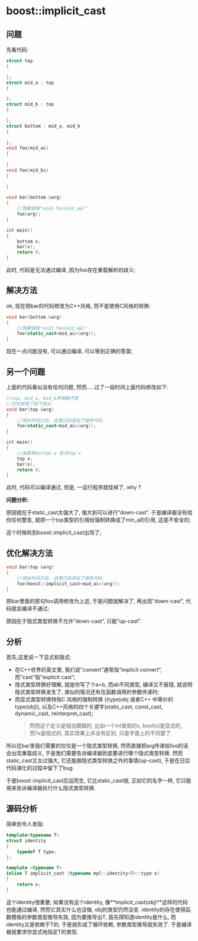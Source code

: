 # boost::implicit_cast
## 问题
先看代码:

```c++
struct top 
{

};
struct mid_a : top 
{

};
struct mid_b : top 
{

};
struct bottom : mid_a, mid_b 
{
	
};
void foo(mid_a&) 
{
	
}
void foo(mid_b&) 
{
	
}

void bar(bottom &arg) 
{    
    //想要调用"void foo(mid_a&)"
	foo(arg); 
}

int main() 
{    
	bottom x;    
	bar(x);    
	return 0;
}
```

此时, 代码是无法通过编译, 因为foo存在重载解析的歧义;

## 解决方法
ok, 现在把bar的代码修改为C++风格, 而不是使用C风格的转换:

```c++
void bar(bottom &arg) 
{    
    //想要调用"void foo(mid_a&)"
    foo(static_cast<mid_a&>(arg)); 
}
```

现在一点问题没有, 可以通过编译, 可以等到正确的答案;

## 另一个问题
上面的代码看似没有任何问题, 然而.....过了一段时间上面代码修改如下:

```c++
//top, mid_a, mid_b声明都不变
//仅仅修改了如下部分
void bar(top &arg)
{
    //很长时间之后, 这里已经添加了很多代码.
    foo(static_cast<mid_a&>(arg));
}

int main() 
{
    //由原来bottom x 变为top x
    top x;
    bar(x);
    return 0;
}
```

此时, 代码可以编译通过, 但是, 一运行程序就挂掉了, why ?

**问题分析:**

原因就在于static_cast太强大了, 强大到可以进行”down-cast”. 于是编译器没有给你任何警告, 就把一个top类型的引用给强制转换成了min_a的引用, 这是不安全的; 

这个时候轮到boost::implicit_cast出场了;

## 优化解决方法

```c++
void bar(top &arg)
{
    //很长时间之后, 这里已经添加了很多代码.
    foo(boost::implicit_cast<mid_a&>(arg));
}
```
把bar里面的那句foo调用修改为上述, 于是问题就解决了, 再出现"down-cast", 代码就会编译不通过; 

原因在于隐式类型转换不允许”down-cast”, 只能”up-cast”.


## 分析

首先,这里说一下显式和隐式: 

* 在C++世界的英文里, 我们说”convert”通常指”implicit convert”, 而”cast”指”explicit cast”; 
* 隐式类型转换好理解, 就是你写了个a=b, 而ab不同类型, 编译又不报错, 就说明隐式类型转换发生了, 类似的情况还有在函数调用的参数传递时; 
* 而显式类型转换特指C 风格的强制转换 ((type)obj 或者C++ 中等价的 type(obj)), 以及C++风格的四个关键字(static_cast, const_cast, dynamic_cast, reinterpret_cast); 
    > 然而这个定义是相当模糊的, 比如一个int类型的x, bool(x)是显式的, 而!!x是隐式的, 其实效果上并没有区别, 只是字面上的不同罢了.


所以在bar里我们需要的仅仅是一个隐式类型转换, 然而直接把arg传递给foo的话会出现重载歧义, 于是我们需要告诉编译器到底要进行哪个隐式类型转换. 然而static_cast又太过强大, 它还能做隐式类型转换之外的事情(up-cast), 于是在日后代码演化的过程中留下了bug.

于是boost::implicit_cast应运而生, 它比static_cast弱, 正如它的名字一样, 它只能用来告诉编译器执行什么隐式类型转换.

## 源码分析
简单到令人发指:

```c++
template<typename T> 
struct identity 
{ 
    typedef T type; 
};

template <typename T>
inline T implicit_cast (typename mpl::identity<T>::type x) 
{
    return x;
}
```

这个identity很重要; 如果没有这个identity, 像**implicit_cast(obj)**这样的代码也能通过编译, 然而它其实什么也没做, obj的类型仍然没变. identity的存在使得函数模板的参数类型推导失效, 因为要推导出T, 首先得知道identity是什么, 而identity又是依赖于T的. 于是就形成了循环依赖, 参数类型推导就失效了. 于是编译器就要求你显式地指定T的类型.
